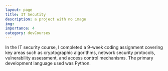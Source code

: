 ```yaml
---
layout: page
title: IT Secutity
description: a project with no image
img:
importance: 4
category: devCourses
---
```


In the IT security course, I completed a 9-week coding assignment covering key areas such as cryptographic algorithms, network security protocols, vulnerability assessment, and access control mechanisms. The primary development language used was Python.
